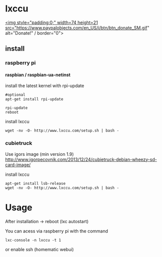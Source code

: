 # lxccu

<a href="https://www.paypal.com/cgi-bin/webscr?cmd=_donations&business=me%40oskarholowaty%2ecom&lc=AT&item_name=LXCCU%20Github&currency_code=EUR&bn=PP%2dDonationsBF%3abtn_donate_SM%2egif%3aNonHosted"><img style="padding:0;" width=74 height=21  src="https://www.paypalobjects.com/en_US/i/btn/btn_donate_SM.gif" alt="Donate!" / border="0"></a>


## install

### raspberry pi

#### raspbian / raspbian-ua-netinst

install the latest kernel with rpi-update
```
#optional
apt-get install rpi-update
```
```
rpi-update
reboot
```

install lxccu
```
wget -nv -O- http://www.lxccu.com/setup.sh | bash -
```


### cubietruck

Use igors image (min version 1.9)
http://www.igorpecovnik.com/2013/12/24/cubietruck-debian-wheezy-sd-card-image/

install lxccu
```
apt-get install lsb-release
wget -nv -O- http://www.lxccu.com/setup.sh | bash -
```

# Usage

After installation -> reboot (lxc autostart)

You can acess via raspberry pi with the command 
```
lxc-console -n lxccu -t 1
```
or enable ssh (homematic webui)
